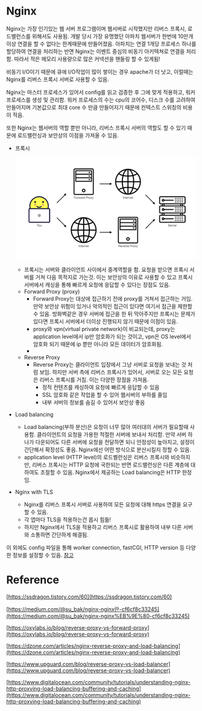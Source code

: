 
# Nginx

Nginx는 가장 인기있는 웹 서버 프로그램이며 웹서버로 시작했지만 리버스 프록시, 로드밸런스를 위해서도 사용됨. 개발 당시 가장 유명했던 아파치 웹서버가 한번에 10만개 이상 연결을 할 수 없다는 한계때문에 만들어졌음. 아파치는 연결 1개당 프로세스 하나를 할당하여 연결을 처리하는 반면 Nginx는 이벤트 중심의 비동기 아키텍쳐로 연결을 처리함. 따라서 적은 메모리 사용량으로 많은 커넥션을 핸들링 할 수 있게됨!

비동기 I/O이기 때문에 큐에 I/O작업이 많이 쌓이는 경우 apache가 더 낫고, 이럴때는 Nginx를 리버스 프록시 서버로 사용할 수 있음.

Nginx는 마스터 프로세스가 있어서 config를 읽고 검증한 후 그에 맞게 적용하고, 워커 프로세스를 생성 및 관리함.
워커 프로세스의 수는 cpu의 코어수, 디스크 수를 고려하여 만들어지며 기본값으로 최대 core 수 만큼 만들어지기 때문에 컨텍스트 스위칭의 비용이 적음. 

또한 Nginx는 웹서버의 역할 뿐만 아니라, 리버스 프록시 서버의 역할도 할 수 있기 때문에 로드밸런싱과 보안상의 이점을 가져올 수 있음.

- 프록시
    
    ![cgi.006.jpeg](/image/nginx-proxy.jpeg)
    
    - 프록시는 서버와 클라이언트 사이에서 중계역할을 함. 요청을 받으면 프록시 서버를 거쳐 다음 목적지로 가는것. 이는 보안상의 이유로 사용할 수 있고 프록시 서버에서 캐싱을 통해 빠르게 요청에 응답할 수 있다는 장점도 있음.
    - Forward Proxy (proxy)
        - Forward Proxy는 대상에 접근하기 전에 proxy를 거쳐서 접근하는 거임. 만약 보안상 위험이 있거나 악의적인 접근이 있다면 여기서 접근을 제한할 수 있음. 방화벽같은 경우 서버에 접근을 한 뒤 막아주지만 프록시는 문제가 있다면 프록시 서버에서 더이상 진행되지 않기 때문에 이점이 있음.
        - proxy와 vpn(virtual private network)이 비교되는데, proxy는 application level에서 ip만 암호화가 되는 것이고, vpn은 OS level에서 암호화 되기 때문에 ip 뿐만 아니라 모든 데이터가 암호화됨.
        - 
    - Reverse Proxy
        - Reverse Proxy는 클라이언트 입장에서 그냥 서버로 요청을 보내는 것 처럼 보임. 하지만 서버 측에 리버스 프록시가 있어서, 서버로 오는 모든 요청은 리버스 프록시를 거침. 이는 다양한 장점을 가져옴.
            - 정적 컨텐츠를 캐싱하여 요청에 빠르게 응답할 수 있음
            - SSL 암호화 같은 작업을 할 수 있어 웹서버의 부하를 줄임
            - 내부 서버의 정보를 숨길 수 있어서 보안상 좋음
- Load balancing
    - Load balancing(부하 분산)은 요청이 너무 많아 여러대의 서버가 필요할때 사용함. 클라이언트의 요청을 가용한 적절한 서버에 보내서 처리함. 만약 서버 하나가 다운되어도 다른 서버에 요청을 전달하면 되니 안정성이 높아지고, 설정이 간단해서 확장성도 좋음. Nginx에선 어떤 방식으로 분산시킬지 정할 수 있음.
    - application level (HTTP level)의 로드벨런싱은 리버스 프록시와 비슷하지만, 리버스 프록시는 HTTP 요청에 국한되는 반면 로드밸런싱은 다른 계층에 대하여도 조절할 수 있음. Nginx에서 제공하는 Load balancing은 HTTP 한정임.
    
    
- Nginx with TLS
    - Nginx를 리버스 프록시 서버로 사용하여 모든 요청에 대해 https 연결을 요구할 수 있음.
    - 각 앱마다 TLS을 적용하는건 몹시 힘듦!
    - 하지만 Nginx에서 TLS을 적용하고 리버스 프록시로 활용하여 내부 다른 서버와 소통하면 간단하게 해결됨.

이 외에도 config 파일을 통해 worker connection, fastCGI, HTTP version 등 다양한 정보를 설정할 수 있음. [참고](/nginx/nginx-config.md)


# Reference

[https://ssdragon.tistory.com/60](https://ssdragon.tistory.com/60)

[https://medium.com/@su_bak/nginx-nginx란-cf6cf8c33245](https://medium.com/@su_bak/nginx-nginx%EB%9E%80-cf6cf8c33245)

[https://oxylabs.io/blog/reverse-proxy-vs-forward-proxy](https://oxylabs.io/blog/reverse-proxy-vs-forward-proxy)

[https://dzone.com/articles/nginx-reverse-proxy-and-load-balancing](https://dzone.com/articles/nginx-reverse-proxy-and-load-balancing)

[https://www.upguard.com/blog/reverse-proxy-vs-load-balancer](https://www.upguard.com/blog/reverse-proxy-vs-load-balancer)

[https://www.digitalocean.com/community/tutorials/understanding-nginx-http-proxying-load-balancing-buffering-and-caching](https://www.digitalocean.com/community/tutorials/understanding-nginx-http-proxying-load-balancing-buffering-and-caching)
